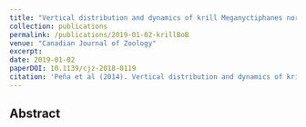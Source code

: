```yaml
---
title: "Vertical distribution and dynamics of krill Meganyctiphanes norvegica in the Bay of Biscay offshore."
collection: publications
permalink: /publications/2019-01-02-krillBoB
venue: "Canadian Journal of Zoology"
excerpt: 
date: 2019-01-02
paperDOI: 10.1139/cjz-2018-0119
citation: 'Peña et al (2014). Vertical distribution and dynamics of krill Meganyctiphanes norvegica in the Bay of Biscay offshore. Canadian Journal of Zoology. In press'
---
```


## Abstract
